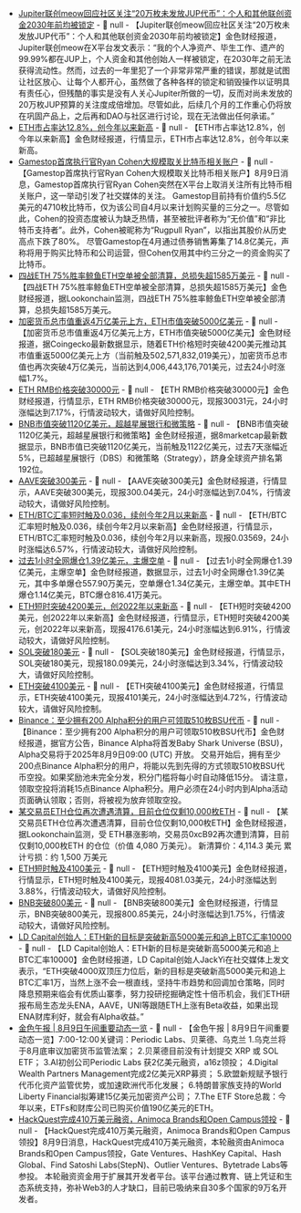 - [Jupiter联创meow回应社区关注“20万枚未发放JUP代币”：个人和其他联创资金2030年前均被锁定](https://x.com/weremeow/status/1954055137921581509) - 📰 null - 【Jupiter联创meow回应社区关注“20万枚未发放JUP代币”：个人和其他联创资金2030年前均被锁定】金色财经报道，Jupiter联创meow在X平台发文表示：“我的个人净资产、毕生工作、遗产的99.99%都在JUP上，个人资金和其他创始人一样被锁定，在2030年之前无法获得流动性。然而，过去的一年里犯了一个非常非常严重的错误，那就是试图让社区放心、让每个人都开心，虽然做了各种各样的锁定和销毁操作以证明具有责任心，但残酷的事实是没有人关心Jupiter所做的一切，反而对尚未发放的20万枚JUP预算的关注度成倍增加。尽管如此，后续几个月的工作重心仍将放在巩固产品上，之后再和DAO与社区进行讨论，现在无法做出任何承诺。”
- [ETH市占率达12.8%，创今年以来新高](https://coinmarketcap.com/charts/bitcoin-dominance/) - 📰 null - 【ETH市占率达12.8%，创今年以来新高】金色财经报道，行情显示，ETH市占率达12.8%，创今年以来新高。
- [Gamestop首席执行官Ryan Cohen大规模取关比特币相关账户](https://protos.com/gamestops-ryan-cohen-is-unfollowing-bitcoiners-en-masse/) - 📰 null - 【Gamestop首席执行官Ryan Cohen大规模取关比特币相关账户】8月9日消息，Gamestop首席执行官Ryan Cohen突然在X平台上取消关注所有比特币相关账户，这一举动引发了社交媒体的关注。 
Gamestop目前持有价值约5.5亿美元的4710枚比特币，仅为该公司自4月以来计划购买量的三分之一。尽管如此，Cohen的投资态度被认为缺乏热情，甚至被批评者称为“无价值”和“非比特币支持者”。此外，Cohen被昵称为“Rugpull Ryan”，以指出其股价从历史高点下跌了80%。 
尽管Gamestop在4月通过债券销售筹集了14.8亿美元，声称将用于购买比特币和公司运营，但Cohen仅用其中约三分之一的资金购买了比特币。
- [四战ETH 75%胜率鲸鱼ETH空单被全部清算，总损失超1585万美元](https://x.com/lookonchain/status/1954050608086102233) - 📰 null - 【四战ETH 75%胜率鲸鱼ETH空单被全部清算，总损失超1585万美元】金色财经报道，据Lookonchain监测，四战ETH 75%胜率鲸鱼ETH空单被全部清算，总损失超1585万美元。
- [加密货币总市值重返4万亿美元上方，ETH市值突破5000亿美元]() - 📰 null - 【加密货币总市值重返4万亿美元上方，ETH市值突破5000亿美元】金色财经报道，据Coingecko最新数据显示，随着ETH价格短时突破4200美元推动其市值重返5000亿美元上方（当前触及502,571,832,019美元），加密货币总市值也再次突破4万亿美元，当前达到4,006,443,176,701美元，过去24小时涨幅1.7%。
- [ETH RMB价格突破30000元]() - 📰 null - 【ETH RMB价格突破30000元】金色财经报道，行情显示，ETH RMB价格突破30000元，现报30031元，24小时涨幅达到7.17%，行情波动较大，请做好风险控制。
- [BNB市值突破1120亿美元，超越星展银行和微策略](https://8marketcap.com/?) - 📰 null - 【BNB市值突破1120亿美元，超越星展银行和微策略】金色财经报道，据8marketcap最新数据显示，BNB市值已突破1120亿美元，当前触及1122亿美元，过去7天涨幅近5%，已超越星展银行（DBS）和微策略（Strategy），跻身全球资产排名第192位。
- [AAVE突破300美元]() - 📰 null - 【AAVE突破300美元】金色财经报道，行情显示，AAVE突破300美元，现报300.04美元，24小时涨幅达到7.04%，行情波动较大，请做好风险控制。
- [ETH/BTC汇率短时触及0.036，续创今年2月以来新高]() - 📰 null - 【ETH/BTC汇率短时触及0.036，续创今年2月以来新高】金色财经报道，行情显示，ETH/BTC汇率短时触及0.036，续创今年2月以来新高，现报0.03569，24小时涨幅达6.57%，行情波动较大，请做好风险控制。
- [过去1小时全网爆仓1.39亿美元，主爆空单](https://www.coinglass.com/zh/LiquidationData) - 📰 null - 【过去1小时全网爆仓1.39亿美元，主爆空单】金色财经报道，数据显示，过去1小时全网爆仓1.39亿美元，其中多单爆仓557.90万美元，空单爆仓1.34亿美元，主爆空单。其中ETH爆仓1.14亿美元，BTC爆仓816.41万美元。
- [ETH短时突破4200美元，创2022年以来新高]() - 📰 null - 【ETH短时突破4200美元，创2022年以来新高】金色财经报道，行情显示，ETH短时突破4200美元，创2022年以来新高，现报4176.61美元，24小时涨幅达到6.91%，行情波动较大，请做好风险控制。
- [SOL突破180美元]() - 📰 null - 【SOL突破180美元】金色财经报道，行情显示，SOL突破180美元，现报180.09美元，24小时涨幅达到3.34%，行情波动较大，请做好风险控制。
- [ETH突破4100美元]() - 📰 null - 【ETH突破4100美元】金色财经报道，行情显示，ETH突破4100美元，现报4101美元，24小时涨幅达到4.72%，行情波动较大，请做好风险控制。
- [Binance：至少拥有200 Alpha积分的用户可领取510枚BSU代币](https://x.com/BinanceWallet/status/1954045351318761556) - 📰 null - 【Binance：至少拥有200 Alpha积分的用户可领取510枚BSU代币】金色财经报道，据官方公告，Binance Alpha将首发Baby Shark Universe (BSU)，Alpha交易将于2025年8月9日09:00 (UTC) 开放。 
交易开始后，拥有至少200点Binance Alpha积分的用户，将能以先到先得的方式领取510枚BSU代币空投。如果奖励池未完全分发，积分门槛将每小时自动降低15分。 
请注意，领取空投将消耗15点Binance Alpha积分。用户必须在24小时内到Alpha活动页面确认领取；否则，将被视为放弃领取空投。
- [某交易员ETH仓位再次遭遇清算，目前仓位仅剩10,000枚ETH]() - 📰 null - 【某交易员ETH仓位再次遭遇清算，目前仓位仅剩10,000枚ETH】金色财经报道，据Lookonchain监测，受 ETH暴涨影响，交易员0xcB92再次遭到清算，目前仅剩10,000枚ETH 的仓位（价值 4,080 万美元）。 
新清算价：4,114.3 美元 
累计亏损：约 1,500 万美元
- [ETH短时触及4100美元]() - 📰 null - 【ETH短时触及4100美元】金色财经报道，行情显示，ETH短时触及4100美元，现报4081.03美元，24小时涨幅达到3.88%，行情波动较大，请做好风险控制。
- [BNB突破800美元]() - 📰 null - 【BNB突破800美元】金色财经报道，行情显示，BNB突破800美元，现报800.85美元，24小时涨幅达到1.75%，行情波动较大，请做好风险控制。
- [LD Capital创始人：ETH新的目标是突破新高5000美元和追上BTC汇率10000](https://x.com/Jackyi_ld/status/1954022335398436893) - 📰 null - 【LD Capital创始人：ETH新的目标是突破新高5000美元和追上BTC汇率10000】金色财经报道，LD Capital创始人JackYi在社交媒体上发文表示，“ETH突破4000双顶压力位后，新的目标是突破新高5000美元和追上BTC汇率1万，当然上涨不会一根直线，坚持牛市趋势和回调加仓策略，同时降息预期来临会有优质山寨季，努力投研挖掘确定性十倍币机会，我们ETH研报布局生态龙头ENA，AAVE，UNI等跟随ETH上涨有Beta收益，如果出现ENA财库利好，就会有Alpha收益。”
- [金色午报 | 8月9日午间重要动态一览]() - 📰 null - 【金色午报 | 8月9日午间重要动态一览】7:00-12:00关键词：Periodic Labs、贝莱德、乌克兰 
1.乌克兰将于8月底审议加密货币监管法案； 
2.贝莱德目前没有计划提交 XRP 或 SOL ETF； 
3.AI初创公司Periodic Labs 获2亿美元融资，a16z领投； 
4.Digital Wealth Partners Management完成2亿美元XRP募资； 
5.欧盟新规赋予银行代币化资产监管优势，或加速欧洲代币化发展； 
6.特朗普家族支持的World Liberty Financial拟筹建15亿美元加密资产公司； 
7.The ETF Store总裁：今年以来，ETFs和财库公司已购买价值190亿美元的ETH。
- [HackQuest完成410万美元融资，Animoca Brands和Open Campus领投]() - 📰 null - 【HackQuest完成410万美元融资，Animoca Brands和Open Campus领投】8月9日消息，HackQuest完成410万美元融资，本轮融资由Animoca Brands和Open Campus领投，Gate Ventures、HashKey Capital、Hash Global、Find Satoshi Labs(StepN)、Outlier Ventures、Bytetrade Labs等参投。 
本轮融资资金用于扩展其开发者平台。该平台通过教育、链上凭证和生态系统支持，弥补Web3的人才缺口，目前已吸纳来自30多个国家的9万名开发者。
